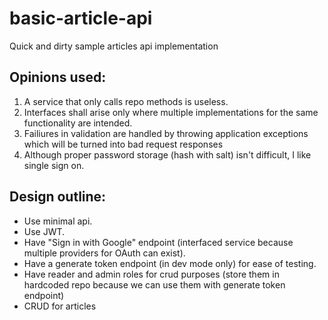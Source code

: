 # basic-article-api
Quick and dirty sample articles api implementation

## Opinions used:
1. A service that only calls repo methods is useless.
2. Interfaces shall arise only where multiple implementations for the same functionality are intended.
3. Failiures in validation are handled by throwing application exceptions which will be turned into bad request responses
4. Although proper password storage (hash with salt) isn't difficult, I like single sign on.

## Design outline:
- Use minimal api.
- Use JWT.
- Have "Sign in with Google" endpoint (interfaced service because multiple providers for OAuth can exist).
- Have a generate token endpoint (in dev mode only) for ease of testing.
- Have reader and admin roles for crud purposes (store them in hardcoded repo because we can use them with generate token endpoint)
- CRUD for articles
